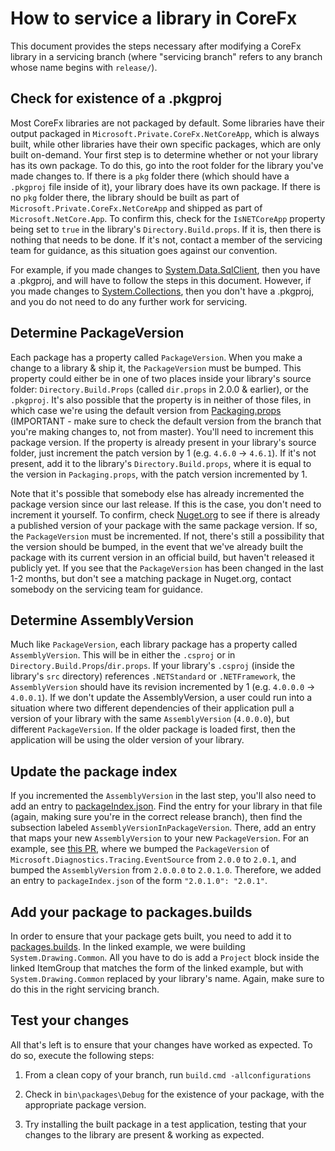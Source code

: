 # How to service a library in CoreFx

This document provides the steps necessary after modifying a CoreFx library in a servicing branch (where "servicing branch" refers to any branch whose name begins with `release/`).

## Check for existence of a .pkgproj

Most CoreFx libraries are not packaged by default. Some libraries have their output packaged in `Microsoft.Private.CoreFx.NetCoreApp`, which is always built, while other libraries have their own specific packages, which are only built on-demand. Your first step is to determine whether or not your library has its own package. To do this, go into the root folder for the library you've made changes to. If there is a `pkg` folder there (which should have a `.pkgproj` file inside of it), your library does have its own package. If there is no `pkg` folder there, the library should be built as part of `Microsoft.Private.CoreFx.NetCoreApp` and shipped as part of `Microsoft.NetCore.App`. To confirm this, check for the `IsNETCoreApp` property being set to `true` in the library's `Directory.Build.props`. If it is, then there is nothing that needs to be done. If it's not, contact a member of the servicing team for guidance, as this situation goes against our convention.

For example, if you made changes to [System.Data.SqlClient](https://github.com/dotnet/corefx/tree/5da5fd3628253da1d2578ab5c6a437202ac76254/src/System.Data.SqlClient), then you have a .pkgproj, and will have to follow the steps in this document. However, if you made changes to [System.Collections](https://github.com/dotnet/corefx/tree/5da5fd3628253da1d2578ab5c6a437202ac76254/src/System.Collections), then you don't have a .pkgproj, and you do not need to do any further work for servicing.

## Determine PackageVersion

Each package has a property called `PackageVersion`. When you make a change to a library & ship it, the `PackageVersion` must be bumped. This property could either be in one of two places inside your library's source folder: `Directory.Build.Props` (called `dir.props` in 2.0.0 & earlier), or the `.pkgproj`. It's also possible that the property is in neither of those files, in which case we're using the default version from [Packaging.props](https://github.com/dotnet/corefx/blob/a10890f4ffe0fadf090c922578ba0e606ebdd16c/Packaging.props#L36) (IMPORTANT - make sure to check the default version from the branch that you're making changes to, not from master). You'll need to increment this package version. If the property is already present in your library's source folder, just increment the patch version by 1 (e.g. `4.6.0` -> `4.6.1`). If it's not present, add it to the  library's `Directory.Build.props`, where it is equal to the version in `Packaging.props`, with the patch version incremented by 1. 

Note that it's possible that somebody else has already incremented the package version since our last release. If this is the case, you don't need to increment it yourself. To confirm, check [Nuget.org](https://www.nuget.org/) to see if there is already a published version of your package with the same package version. If so, the `PackageVersion` must be incremented. If not, there's still a possibility that the version should be bumped, in the event that we've already built the package with its current version in an official build, but haven't released it publicly yet. If you see that the `PackageVersion` has been changed in the last 1-2 months, but don't see a matching package in Nuget.org, contact somebody on the servicing team for guidance.

## Determine AssemblyVersion

Much like `PackageVersion`, each library package has a property called `AssemblyVersion`. This will be in either the `.csproj` or in `Directory.Build.Props`/`dir.props`. If your library's `.csproj` (inside the library's `src` directory) references `.NETStandard` or `.NETFramework`, the `AssemblyVersion` should have its revision incremented by 1 (e.g. `4.0.0.0` -> `4.0.0.1`). If we don't update the AssemblyVersion, a user could run into a situation where two different dependencies of their application pull a version of your library with the same `AssemblyVersion` (`4.0.0.0`), but different `PackageVersion`. If the older package is loaded first, then the application will be using the older version of your library.

## Update the package index

If you incremented the `AssemblyVersion` in the last step, you'll also need to add an entry to [packageIndex.json](https://github.com/dotnet/corefx/blob/master/pkg/Microsoft.Private.PackageBaseline/packageIndex.json). Find the entry for your library in that file (again, making sure you're in the correct release branch), then find the subsection labeled `AssemblyVersionInPackageVersion`. There, add an entry that maps your new `AssemblyVersion` to your new `PackageVersion`. For an example, see [this PR](https://github.com/dotnet/corefx/commit/fe796bbb8f658c98407b189244d37a68d25a6b32#diff-122916076db7087dbc454352fada61eeR107), where we bumped the `PackageVersion` of `Microsoft.Diagnostics.Tracing.EventSource` from `2.0.0` to `2.0.1`, and bumped the `AssemblyVersion` from `2.0.0.0` to `2.0.1.0`. Therefore, we added an entry to `packageIndex.json` of the form `"2.0.1.0": "2.0.1"`. 

## Add your package to packages.builds

In order to ensure that your package gets built, you need to add it to [packages.builds](https://github.com/dotnet/corefx/blob/588b431cf43cf9433e3c6c3e4367cbed8ac2dfa8/src/packages.builds#L27-L29). In the linked example, we were building `System.Drawing.Common`. All you have to do is add a `Project` block inside the linked ItemGroup that matches the form of the linked example, but with `System.Drawing.Common` replaced by your library's name. Again, make sure to do this in the right servicing branch.

## Test your changes

All that's left is to ensure that your changes have worked as expected. To do so, execute the following steps:

1. From a clean copy of your branch, run `build.cmd -allconfigurations`

2. Check in `bin\packages\Debug` for the existence of your package, with the appropriate package version.

3. Try installing the built package in a test application, testing that your changes to the library are present & working as expected.

